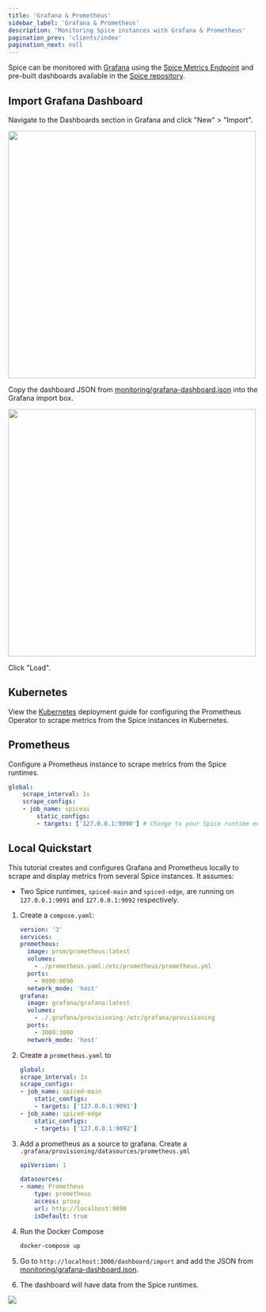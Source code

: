 ```yaml
---
title: 'Grafana & Prometheus'
sidebar_label: 'Grafana & Prometheus'
description: 'Monitoring Spice instances with Grafana & Prometheus'
pagination_prev: 'clients/index'
pagination_next: null
---
```


Spice can be monitored with [Grafana](https://grafana.com/grafana/) using the [Spice Metrics Endpoint](/features/monitoring/) and pre-built dashboards available in the [Spice repository](https://github.com/spiceai/spiceai/tree/trunk/monitoring).

## Import Grafana Dashboard

Navigate to the Dashboards section in Grafana and click "New" > "Import".

<img width="500" src="/img/grafana/import-dashboard-button.png" />

Copy the dashboard JSON from [monitoring/grafana-dashboard.json](https://github.com/spiceai/spiceai/blob/trunk/monitoring/grafana-dashboard.json) into the Grafana import box.

<img width="500" src="/img/grafana/import-dashboard.png" />

Click "Load".

## Kubernetes

View the [Kubernetes](/deployment/kubernetes) deployment guide for configuring the Prometheus Operator to scrape metrics from the Spice instances in Kubernetes.

## Prometheus

Configure a Prometheus instance to scrape metrics from the Spice runtimes.

```yaml
global:
    scrape_interval: 1s
    scrape_configs:
    - job_name: spiceai
        static_configs:
        - targets: ['127.0.0.1:9090'] # Change to your Spice runtime endpoint + port
```

## Local Quickstart

This tutorial creates and configures Grafana and Prometheus locally to scrape and display metrics from several Spice instances. It assumes: 
  - Two Spice runtimes, `spiced-main` and `spiced-edge`, are running on `127.0.0.1:9091` and `127.0.0.1:9092` respectively.

1. Create a `compose.yaml`:

   ```yaml
   version: '3'
   services:
   prometheus:
     image: prom/prometheus:latest
     volumes:
       - ./prometheus.yaml:/etc/prometheus/prometheus.yml
     ports:
       - 9090:9090
     network_mode: 'host'
   grafana:
     image: grafana/grafana:latest
     volumes:
       - ./.grafana/provisioning:/etc/grafana/provisioning
     ports:
       - 3000:3000
     network_mode: 'host'
   ```

1. Create a `prometheus.yaml` to

   ```yaml
   global:
   scrape_interval: 1s
   scrape_configs:
   - job_name: spiced-main
       static_configs:
       - targets: ['127.0.0.1:9091']
   - job_name: spiced-edge
       static_configs:
       - targets: ['127.0.0.1:9092']
   ```

1. Add a prometheus as a source to grafana. Create a `.grafana/provisioning/datasources/prometheus.yml`

   ```yaml
   apiVersion: 1

   datasources:
   - name: Prometheus
       type: prometheus
       access: proxy
       url: http://localhost:9090
       isDefault: true
   ```

1. Run the Docker Compose

   ```bash
   docker-compose up
   ```

1. Go to `http://localhost:3000/dashboard/import` and add the JSON from [monitoring/grafana-dashboard.json](https://github.com/spiceai/spiceai/blob/trunk/monitoring/grafana-dashboard.json).

1. The dashboard will have data from the Spice runtimes.

<img src="/img/grafana/screenshot.png" />
